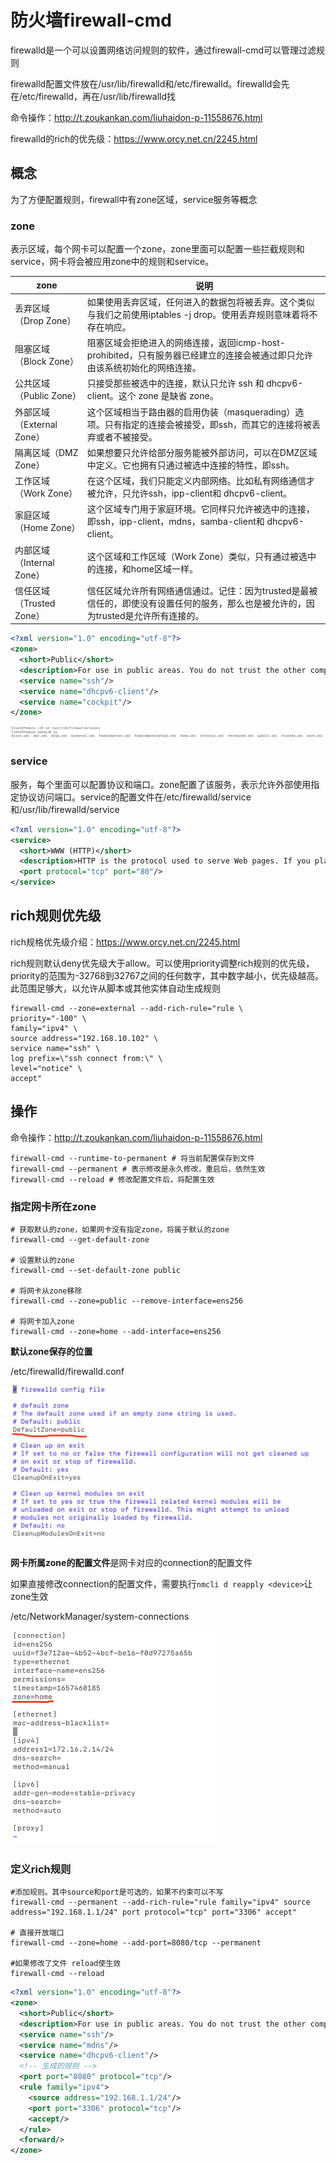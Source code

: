 # 防火墙firewall-cmd

firewalld是一个可以设置网络访问规则的软件，通过firewall-cmd可以管理过滤规则

firewalld配置文件放在/usr/lib/firewalld和/etc/firewalld。firewalld会先在/etc/firewalld，再在/usr/lib/firewalld找

命令操作：http://t.zoukankan.com/liuhaidon-p-11558676.html

firewalld的rich的优先级：https://www.orcy.net.cn/2245.html

## 概念

为了方便配置规则，firewall中有zone区域，service服务等概念

### zone

表示区域，每个网卡可以配置一个zone，zone里面可以配置一些拦截规则和service，网卡将会被应用zone中的规则和service。

| zone                      | 说明                                                         |
| ------------------------- | ------------------------------------------------------------ |
| 丢弃区域（Drop Zone）     | 如果使用丢弃区域，任何进入的数据包将被丢弃。这个类似与我们之前使用iptables -j drop。使用丢弃规则意味着将不存在响应。 |
| 阻塞区域（Block Zone）    | 阻塞区域会拒绝进入的网络连接，返回icmp-host-prohibited，只有服务器已经建立的连接会被通过即只允许由该系统初始化的网络连接。 |
| 公共区域（Public Zone）   | 只接受那些被选中的连接，默认只允许 ssh 和 dhcpv6-client。这个 zone 是缺省 zone。 |
| 外部区域（External Zone） | 这个区域相当于路由器的启用伪装（masquerading）选项。只有指定的连接会被接受，即ssh，而其它的连接将被丢弃或者不被接受。 |
| 隔离区域（DMZ Zone）      | 如果想要只允许给部分服务能被外部访问，可以在DMZ区域中定义。它也拥有只通过被选中连接的特性，即ssh。 |
| 工作区域（Work Zone）     | 在这个区域，我们只能定义内部网络。比如私有网络通信才被允许，只允许ssh，ipp-client和 dhcpv6-client。 |
| 家庭区域（Home Zone）     | 这个区域专门用于家庭环境。它同样只允许被选中的连接，即ssh，ipp-client，mdns，samba-client和 dhcpv6-client。 |
| 内部区域（Internal Zone） | 这个区域和工作区域（Work Zone）类似，只有通过被选中的连接，和home区域一样。 |
| 信任区域（Trusted Zone）  | 信任区域允许所有网络通信通过。记住：因为trusted是最被信任的，即使没有设置任何的服务，那么也是被允许的，因为trusted是允许所有连接的。 |



```xml
<?xml version="1.0" encoding="utf-8"?>
<zone>
  <short>Public</short>
  <description>For use in public areas. You do not trust the other computers on networks to not harm your computer. Only selected incoming connections are accepted.</description>
  <service name="ssh"/>
  <service name="dhcpv6-client"/>
  <service name="cockpit"/>
</zone>
```





<img src="/linux/.assert/firewall/image-20220523211103348.png" alt="image-20220523211103348" style="zoom:50%;" />





### service

服务，每个里面可以配置协议和端口。zone配置了该服务，表示允许外部使用指定协议访问端口。service的配置文件在/etc/firewalld/service和/usr/lib/firewalld/service



```xml
<?xml version="1.0" encoding="utf-8"?>
<service>
  <short>WWW (HTTP)</short>
  <description>HTTP is the protocol used to serve Web pages. If you plan to make your Web server publicly available, enable this option. This option is not required for viewing pages locally or developing Web pages.</description>
  <port protocol="tcp" port="80"/>
</service>
```



## rich规则优先级

rich规格优先级介绍：https://www.orcy.net.cn/2245.html

rich规则默认deny优先级大于allow。可以使用priority调整rich规则的优先级，priority的范围为-32768到32767之间的任何数字，其中数字越小，优先级越高。此范围足够大，以允许从脚本或其他实体自动生成规则



```shell
firewall-cmd --zone=external --add-rich-rule="rule \ 
priority="-100" \
family="ipv4" \ 
source address="192.168.10.102" \ 
service name="ssh" \ 
log prefix=\"ssh connect from:\" \
level="notice" \
accept"
```





## 操作

命令操作：http://t.zoukankan.com/liuhaidon-p-11558676.html

```shell
firewall-cmd --runtime-to-permanent # 将当前配置保存到文件
firewall-cmd --permanent # 表示修改是永久修改，重启后，依然生效
firewall-cmd --reload # 修改配置文件后，将配置生效
```



### 指定网卡所在zone

```shell
# 获取默认的zone，如果网卡没有指定zone，将属于默认的zone
firewall-cmd --get-default-zone 

# 设置默认的zone
firewall-cmd --set-default-zone public

# 将网卡从zone移除
firewall-cmd --zone=public --remove-interface=ens256

# 将网卡加入zone
firewall-cmd --zone=home --add-interface=ens256
```







**默认zone保存的位置**

/etc/firewalld/firewalld.conf

<img src="/linux/.assert/firewall/image-20220710215543338.png" alt="image-20220710215543338" style="zoom:50%;" />

**网卡所属zone的配置文件**是网卡对应的connection的配置文件

如果直接修改connection的配置文件，需要执行`nmcli d reapply <device>`让zone生效

/etc/NetworkManager/system-connections



<img src="/linux/.assert/firewall/image-20220710214539828.png" alt="image-20220710214539828" style="zoom:50%;" />



### 定义rich规则



```shell
#添加规则。其中source和port是可选的，如果不约束可以不写
firewall-cmd --permanent --add-rich-rule="rule family="ipv4" source address="192.168.1.1/24" port protocol="tcp" port="3306" accept"

# 直接开放端口
firewall-cmd --zone=home --add-port=8080/tcp --permanent

#如果修改了文件 reload使生效
firewall-cmd --reload

```



```xml
<?xml version="1.0" encoding="utf-8"?>
<zone>
  <short>Public</short>
  <description>For use in public areas. You do not trust the other computers on networks to not harm your computer. Only selected incoming connections are accepted.</description>
  <service name="ssh"/>
  <service name="mdns"/>
  <service name="dhcpv6-client"/>
  <!-- 生成的规则 -->
  <port port="8080" protocol="tcp"/>
  <rule family="ipv4">
    <source address="192.168.1.1/24"/>
    <port port="3306" protocol="tcp"/>
    <accept/>
  </rule>
  <forward/>
</zone>
```



